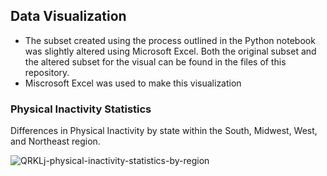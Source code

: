 ## Data Visualization

- The subset created using the process outlined in the Python notebook was slightly altered using Microsoft Excel. Both the original subset and the altered subset for the visual can be found in the files of this repository.
- Miscrosoft Excel was used to make this visualization

### Physical Inactivity Statistics
Differences in Physical Inactivity by state within the South, Midwest, West, and Northeast region.

![QRKLj-physical-inactivity-statistics-by-region](https://github.com/user-attachments/assets/db594208-5b64-495d-8a2f-0d8614a2473d)
